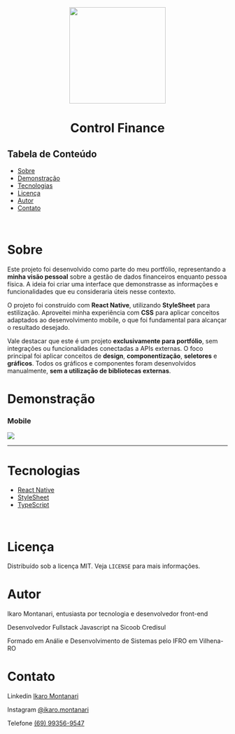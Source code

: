 <div align="center">
    <img width="220px"  src="https://camo.githubusercontent.com/e6fea164cfe9373591d8b46fd2abd05c3d74f3f400adf9b5946a47fc3eac4e13/68747470733a2f2f63646e2e6a7364656c6976722e6e65742f67682f64657669636f6e732f64657669636f6e406c61746573742f69636f6e732f72656163742f72656163742d6f726967696e616c2e737667" />
</div>
<h1 align="center" >Control Finance</h1 >

<h2 style="" >Tabela de Conteúdo</h2>

<ul>
   <!-- <li><a href="#tabela">Tabela de Conteúdo</a></li> -->
   <li><a href="#sobre">Sobre</a></li>
   <li><a href="#demonstração">Demonstração</a></li>
   <li><a href="#tecnologias">Tecnologias</a></li>
   <!-- <li><a href="#requisitos">Requisitos</a></li> -->
   <li><a href="#licença">Licença</a></li>
   <li><a href="#autor">Autor</a></li>
   <li><a href="#contato">Contato</a></li>
</ul>

</br>

# Sobre

<p dir="auto">

Este projeto foi desenvolvido como parte do meu portfólio, representando a **minha visão pessoal** sobre a gestão de dados financeiros enquanto pessoa física. A ideia foi criar uma interface que demonstrasse as informações e funcionalidades que eu consideraria úteis nesse contexto.

O projeto foi construído com **React Native**, utilizando **StyleSheet** para estilização. Aproveitei minha experiência com **CSS** para aplicar conceitos adaptados ao desenvolvimento mobile, o que foi fundamental para alcançar o resultado desejado.

Vale destacar que este é um projeto **exclusivamente para portfólio**, sem integrações ou funcionalidades conectadas a APIs externas. O foco principal foi aplicar conceitos de **design**, **componentização**, **seletores** e **gráficos**. Todos os gráficos e componentes foram desenvolvidos manualmente, **sem a utilização de bibliotecas externas**.
</br>

<!-- <p> <a target="_blank" href="https://gitblog-ignite.onrender.com/">Click Aqui para acessar a aplicação</a> </p> -->

# Demonstração

<h3 letter-spacing="15px";>Mobile</h3>

<img style="" src="./src/assets/control_finance.gif" />

</br>

---

# Tecnologias

<ul>
   <li>
    <a target="_blank" href="https://reactnative.dev/">React Native</a>

   </li>
      <li>
      <a target="_blank" href="https://reactnative.dev/docs/stylesheet">StyleSheet</a>
    </li>
   
   <li>
        <a  target="_blank"href="https://www.typescriptlang.org/">TypeScript</a>

   </li>

</ul>

</br>

# Licença

<p dir="auto">Distribuído sob a licença MIT. Veja <code>LICENSE</code> para mais informações.</p>

# Autor

<p dir="auto">Ikaro Montanari, entusiasta por tecnologia e desenvolvedor front-end</p>
<p dir="auto">Desenvolvedor Fullstack Javascript na Sicoob Credisul</p>
<p dir="auto">Formado em Análie e Desenvolvimento de Sistemas pelo IFRO em Vilhena-RO</p>

# Contato

<p>Linkedin <a target="_blank" href="https://www.linkedin.com/in/ikaro-montanari-5aa120208/">Ikaro Montanari</a> </p>
<p>Instagram  <a target="_blank" href="https://www.instagram.com/ikaro.montanari/">@ikaro.montanari</a> </p>
<p>Telefone <a target="_blank" href="https://api.whatsapp.com/send?phone=5569993569547&text=Ol%C3%A1%20ikaro">(69) 99356-9547</a> </p>
